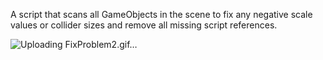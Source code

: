 A script that scans all GameObjects in the scene to fix any negative scale values or collider sizes and remove all missing script references.


![Uploading FixProblem2.gif…]()
